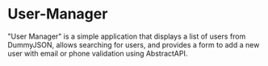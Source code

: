 # User-Manager
"User Manager" is a simple application that displays a list of users from DummyJSON, allows searching for users, and provides a form to add a new user with email or phone validation using AbstractAPI.
